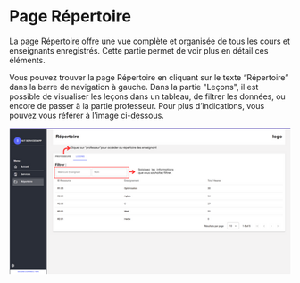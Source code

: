 # Page Répertoire

La page Répertoire offre une vue complète et organisée de tous les cours et enseignants enregistrés. Cette partie permet de voir plus en détail ces éléments.


Vous pouvez trouver la page Répertoire en cliquant sur le texte “Répertoire” dans la barre de navigation à gauche.
Dans la partie "Leçons", il est possible de visualiser les leçons dans un tableau, de filtrer les données, ou encore de passer à la partie professeur. Pour plus d’indications, vous pouvez vous référer à l’image ci-dessous.


![Alt text](img/manuel_utilisateur.png)